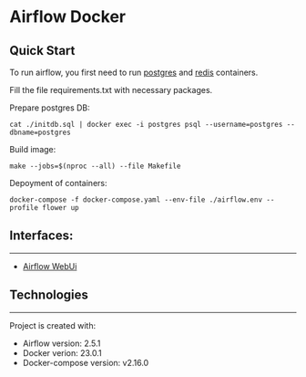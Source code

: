 # Airflow Docker

## Quick Start

To run airflow, you first need to run [postgres](https://github.com/VladislavNagaev/Postgres-Docker) and [redis](https://github.com/VladislavNagaev/Redis-Docker) containers.

Fill the file requirements.txt with necessary packages.

Prepare postgres DB:
~~~
cat ./initdb.sql | docker exec -i postgres psql --username=postgres --dbname=postgres
~~~

Build image:
~~~
make --jobs=$(nproc --all) --file Makefile 
~~~

Depoyment of containers:
~~~
docker-compose -f docker-compose.yaml --env-file ./airflow.env --profile flower up
~~~


## Interfaces:
---
* [Airflow WebUi](http://127.0.0.1:8080/login)


## Technologies
---
Project is created with:
* Airflow version: 2.5.1
* Docker verion: 23.0.1
* Docker-compose version: v2.16.0
